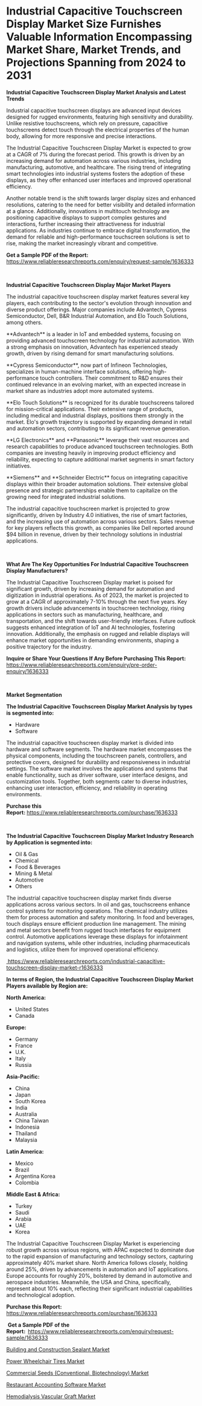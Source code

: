 <p><h1>Industrial Capacitive Touchscreen Display Market Size Furnishes Valuable Information Encompassing Market Share, Market Trends, and Projections Spanning from 2024 to 2031</h1></p><p><strong>Industrial Capacitive Touchscreen Display Market Analysis and Latest Trends</strong></p>
<p><p>Industrial capacitive touchscreen displays are advanced input devices designed for rugged environments, featuring high sensitivity and durability. Unlike resistive touchscreens, which rely on pressure, capacitive touchscreens detect touch through the electrical properties of the human body, allowing for more responsive and precise interactions.</p><p>The Industrial Capacitive Touchscreen Display Market is expected to grow at a CAGR of 7% during the forecast period. This growth is driven by an increasing demand for automation across various industries, including manufacturing, automotive, and healthcare. The rising trend of integrating smart technologies into industrial systems fosters the adoption of these displays, as they offer enhanced user interfaces and improved operational efficiency.</p><p>Another notable trend is the shift towards larger display sizes and enhanced resolutions, catering to the need for better visibility and detailed information at a glance. Additionally, innovations in multitouch technology are positioning capacitive displays to support complex gestures and interactions, further increasing their attractiveness for industrial applications. As industries continue to embrace digital transformation, the demand for reliable and high-performance touchscreen solutions is set to rise, making the market increasingly vibrant and competitive.</p></p>
<p><strong>Get a Sample PDF of the Report:&nbsp;</strong> <a href="https://www.reliableresearchreports.com/enquiry/request-sample/1636333">https://www.reliableresearchreports.com/enquiry/request-sample/1636333</a></p>
<p>&nbsp;</p>
<p><strong>Industrial Capacitive Touchscreen Display Major Market Players</strong></p>
<p><p>The industrial capacitive touchscreen display market features several key players, each contributing to the sector's evolution through innovation and diverse product offerings. Major companies include Advantech, Cypress Semiconductor, Dell, B&R Industrial Automation, and Elo Touch Solutions, among others.</p><p>**Advantech** is a leader in IoT and embedded systems, focusing on providing advanced touchscreen technology for industrial automation. With a strong emphasis on innovation, Advantech has experienced steady growth, driven by rising demand for smart manufacturing solutions.</p><p>**Cypress Semiconductor**, now part of Infineon Technologies, specializes in human-machine interface solutions, offering high-performance touch controllers. Their commitment to R&D ensures their continued relevance in an evolving market, with an expected increase in market share as industries adopt more automated systems.</p><p>**Elo Touch Solutions** is recognized for its durable touchscreens tailored for mission-critical applications. Their extensive range of products, including medical and industrial displays, positions them strongly in the market. Elo's growth trajectory is supported by expanding demand in retail and automation sectors, contributing to its significant revenue generation.</p><p>**LG Electronics** and **Panasonic** leverage their vast resources and research capabilities to produce advanced touchscreen technologies. Both companies are investing heavily in improving product efficiency and reliability, expecting to capture additional market segments in smart factory initiatives.</p><p>**Siemens** and **Schneider Electric** focus on integrating capacitive displays within their broader automation solutions. Their extensive global presence and strategic partnerships enable them to capitalize on the growing need for integrated industrial solutions.</p><p>The industrial capacitive touchscreen market is projected to grow significantly, driven by Industry 4.0 initiatives, the rise of smart factories, and the increasing use of automation across various sectors. Sales revenue for key players reflects this growth, as companies like Dell reported around $94 billion in revenue, driven by their technology solutions in industrial applications.</p></p>
<p>&nbsp;</p>
<p><strong>What Are The Key Opportunities For Industrial Capacitive Touchscreen Display Manufacturers?</strong></p>
<p><p>The Industrial Capacitive Touchscreen Display market is poised for significant growth, driven by increasing demand for automation and digitization in industrial operations. As of 2023, the market is projected to grow at a CAGR of approximately 7-10% through the next five years. Key growth drivers include advancements in touchscreen technology, rising applications in sectors such as manufacturing, healthcare, and transportation, and the shift towards user-friendly interfaces. Future outlook suggests enhanced integration of IoT and AI technologies, fostering innovation. Additionally, the emphasis on rugged and reliable displays will enhance market opportunities in demanding environments, shaping a positive trajectory for the industry.</p></p>
<p><strong>Inquire or Share Your Questions If Any Before Purchasing This Report:</strong> <a href="https://www.reliableresearchreports.com/enquiry/pre-order-enquiry/1636333">https://www.reliableresearchreports.com/enquiry/pre-order-enquiry/1636333</a></p>
<p>&nbsp;</p>
<p><strong>Market Segmentation</strong></p>
<p><strong>The Industrial Capacitive Touchscreen Display Market Analysis by types is segmented into:</strong></p>
<p><ul><li>Hardware</li><li>Software</li></ul></p>
<p><p>The industrial capacitive touchscreen display market is divided into hardware and software segments. The hardware market encompasses the physical components, including the touchscreen panels, controllers, and protective covers, designed for durability and responsiveness in industrial settings. The software market involves the applications and systems that enable functionality, such as driver software, user interface designs, and customization tools. Together, both segments cater to diverse industries, enhancing user interaction, efficiency, and reliability in operating environments.</p></p>
<p><strong>Purchase this Report:&nbsp;</strong><a href="https://www.reliableresearchreports.com/purchase/1636333">https://www.reliableresearchreports.com/purchase/1636333</a></p>
<p>&nbsp;</p>
<p><strong>The Industrial Capacitive Touchscreen Display Market Industry Research by Application is segmented into:</strong></p>
<p><ul><li>Oil & Gas</li><li>Chemical</li><li>Food & Beverages</li><li>Mining & Metal</li><li>Automotive</li><li>Others</li></ul></p>
<p><p>The industrial capacitive touchscreen display market finds diverse applications across various sectors. In oil and gas, touchscreens enhance control systems for monitoring operations. The chemical industry utilizes them for process automation and safety monitoring. In food and beverages, touch displays ensure efficient production line management. The mining and metal sectors benefit from rugged touch interfaces for equipment control. Automotive applications leverage these displays for infotainment and navigation systems, while other industries, including pharmaceuticals and logistics, utilize them for improved operational efficiency.</p></p>
<p><a href="https://www.reliableresearchreports.com/industrial-capacitive-touchscreen-display-market-r1636333">&nbsp;https://www.reliableresearchreports.com/industrial-capacitive-touchscreen-display-market-r1636333</a></p>
<p><strong>In terms of Region, the Industrial Capacitive Touchscreen Display Market Players available by Region are:</strong></p>
<p>
    <p> <strong> North America: </strong>
        <ul>
            <li>United States</li>
            <li>Canada</li>
        </ul>
        </p> 
    <p> <strong> Europe: </strong>
        <ul>
            <li>Germany</li>
            <li>France</li>
            <li>U.K.</li>
            <li>Italy</li>
            <li>Russia</li>
        </ul>
        </p> 
    <p> <strong> Asia-Pacific: </strong>
        <ul>
            <li>China</li>
            <li>Japan</li>
            <li>South Korea</li>
            <li>India</li>
            <li>Australia</li>
            <li>China Taiwan</li>
            <li>Indonesia</li>
            <li>Thailand</li>
            <li>Malaysia</li>
        </ul>
        </p> 
    <p> <strong> Latin America: </strong>
        <ul>
            <li>Mexico</li>
            <li>Brazil</li>
            <li>Argentina Korea</li>
            <li>Colombia</li>
        </ul>
        </p> 
    <p> <strong> Middle East & Africa: </strong>
        <ul>
            <li>Turkey</li>
            <li>Saudi</li>
            <li>Arabia</li>
            <li>UAE</li>
            <li>Korea</li>
        </ul>
    </p>
    </p>
<p><p>The Industrial Capacitive Touchscreen Display Market is experiencing robust growth across various regions, with APAC expected to dominate due to the rapid expansion of manufacturing and technology sectors, capturing approximately 40% market share. North America follows closely, holding around 25%, driven by advancements in automation and IoT applications. Europe accounts for roughly 20%, bolstered by demand in automotive and aerospace industries. Meanwhile, the USA and China, specifically, represent about 10% each, reflecting their significant industrial capabilities and technological adoption.</p></p>
<p><strong>Purchase this Report: </strong><a href="https://www.reliableresearchreports.com/purchase/1636333">https://www.reliableresearchreports.com/purchase/1636333</a></p>
<p>&nbsp;<strong>Get a Sample PDF of the Report:&nbsp;&nbsp;</strong><a href="https://www.reliableresearchreports.com/enquiry/request-sample/1636333">https://www.reliableresearchreports.com/enquiry/request-sample/1636333</a></p>
<p><strong></strong></p>
<p><p><a href="https://github.com/luckyshygirl/Market-Research-Report-List-6/blob/main/building-and-construction-sealant-market.md">Building and Construction Sealant Market</a></p><p><a href="https://issuu.com/reportprime-2/docs/power-wheelchair-tires-market-size-_379aaea80552e1">Power Wheelchair Tires Market</a></p><p><a href="https://medium.com/@shduhmyj76/commercial-seeds-conventional-biotechnology-market-forecasts-market-trends-and-impact-analysis-a76fbc6fec4b">Commercial Seeds (Conventional, Biotechnology) Market</a></p><p><a href="https://www.linkedin.com/pulse/global-restaurant-accounting-software-market-trends-innovations-4uile">Restaurant Accounting Software Market</a></p><p><a href="https://github.com/petbigbeepjn/Market-Research-Report-List-1/blob/main/hemodialysis-vascular-graft-market.md">Hemodialysis Vascular Graft Market</a></p></p>